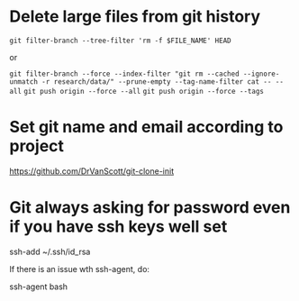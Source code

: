 # Delete large files from git history

`git filter-branch --tree-filter 'rm -f $FILE_NAME' HEAD`

or

`git filter-branch --force --index-filter "git rm --cached --ignore-unmatch -r research/data/" --prune-empty --tag-name-filter cat -- --all`
`git push origin --force --all`
`git push origin --force --tags`

# Set git name and email according to project

https://github.com/DrVanScott/git-clone-init

# Git always asking for password even if you have ssh keys well set

ssh-add ~/.ssh/id_rsa 

If there is an issue wth ssh-agent, do:

ssh-agent bash

